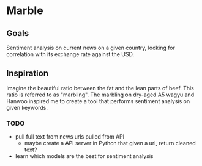# Marble

## Goals
Sentiment analysis on current news on a given country, looking for correlation with its exchange rate against the USD.

## Inspiration
Imagine the beautiful ratio between the fat and the lean parts of beef.
This ratio is referred to as "marbling".
The marbling on dry-aged A5 wagyu and Hanwoo inspired me to create a tool that performs sentiment analysis on given keywords.

### TODO
  * pull full text from news urls pulled from API
    * maybe create a API server in Python that given a url, return cleaned text?
  * learn which models are the best for sentiment analysis
